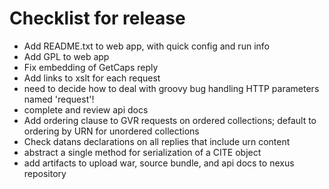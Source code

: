 # Checklist for release #

- Add README.txt to web app, with quick config and run info
- Add GPL to web app
- Fix embedding of GetCaps reply
- Add links to xslt for each request
- need to decide how to deal with groovy bug handling HTTP parameters
named 'request'!
- complete and review api docs
- Add ordering clause to GVR requests on ordered collections; default to ordering by URN for unordered collections
- Check datans declarations on all replies that include urn content
- abstract a single method for serialization of a CITE object
- add artifacts to upload war, source bundle, and api docs to nexus repository
